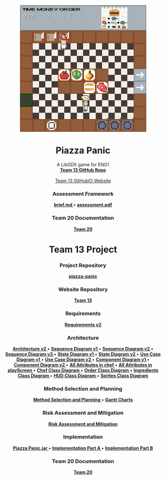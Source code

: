 <div align="center">
  <a href="https://github.com/team13eng1/piazza-panic/">
    <img src="./images/gameScreenshotTeam13a.png" alt="Logo" width="399" height="400">
  </a>

  <h1 align="center">Piazza Panic</h1>

  <p align="center">
    A LibGDX game for ENG1
    <br />
    <a href="https://github.com/team13eng1/piazza-panic"><strong>Team 13 GitHub Repo</strong></a>
    <br />
    <br />
    <a href="https://github.com/GourdoRamsay/GourdoRamsay.github.io/blob/Team20WebsiteIO/TEAM13README.md">Team 13 GitHubIO Website</a>
  </p>
</div>


<h3 align="center">Assessment Framework</h3>
<p align="center">
  <a href="./files/team13/documentsDocuments/brief.md"><strong> brief.md </strong></a>
  •
  <a href="./files/team13/documentsDocuments/eng1-team-assessment-1.pdf"><strong> assessment.pdf </strong></a>
</p>

<h3 align="center">Team 20 Documentation</h3>
<p align="center">
  <a href="https://github.com/GourdoRamsay/GourdoRamsay.github.io/blob/Team20WebsiteIO/README.md"><strong>Team 20</strong></a>
</p>

<h1 align="center">Team 13 Project</h1>
<h3 align="center">Project Repository</h3>
<p align="center">
  <a href="https://github.com/team13eng1/piazza-panic"><strong>piazza-panic</strong></a>
<p>

<h3 align="center">Website Repository</h3>
<p align="center">
  <a href="https://github.com/GourdoRamsay/GourdoRamsay.github.io/blob/Team20WebsiteIO/TEAM13README.md"><strong>Team 13</strong></a>
</p>
<h3 align="center">Requirements</h3>
<p align="center">
  <a href="./files/team13/documents/Requirements v2.pdf"><strong>Requirements v2</strong></a>
</p>
<h3 align="center">Architecture</h3>
<p align="center">
  <a href="./files/team13/documents/Architecture V2.pdf"><strong> Architecture v2 </strong></a>
  •
  <a href="./files/team13/documents/Sequence Diagram v1.pdf"><strong> Sequence Diagram v1 </strong></a>
  •
  <a href="./files/team13/documents/Sequence Diagram v2.pdf"><strong> Sequence Diagram v2 </strong></a>
  •
  <a href="./files/team13/documents/Sequence Diagram v3.pdf"><strong> Sequence Diagram v3 </strong></a>
  •
  <a href="./files/team13/documents/State Diagram v1.pdf"><strong> State Diagram v1 </strong></a>
  •
  <a href="./files/team13/documents/State Diagram v2.pdf"><strong> State Diagram v2 </strong></a>
  •
  <a href="./files/team13/documents/Use Case Diagram v1.pdf"><strong> Use Case Diagram v1 </strong></a>
  •
  <a href="./files/team13/documents/Use Case Diagram v2.pdf"><strong> Use Case Diagram v2 </strong></a>
  •
  <a href="./files/team13/documents/Component Diagram v1.pdf"><strong> Component Diagram v1 </strong></a>
  •
  <a href="./files/team13/documents/Component Diagram v2.pdf"><strong> Component Diagram v2 </strong></a>
  •
  <a href="./files/team13/documents/All attributes in chef.pdf"><strong> All Attributes in chef </strong></a>
  •
  <a href="./files/team13/documents/All attributes in playScreen.pdf"><strong> All Attributes in playScreen </strong></a>
  •
  <a href="./files/team13/documents/Chef Class Diagram.pdf"><strong> Chef Class Diagram </strong></a>
  •
  <a href="./files/team13/documents/Order Class Diagram.pdf"><strong> Order Class Diagram </strong></a>
  •
  <a href="./files/team13/documents/Ingredients Class Diagram.pdf"><strong> Ingredients Class Diagram </strong></a>
  •
  <a href="./files/team13/documents/HUD Class Diagram.pdf"><strong> HUD Class Diagram </strong></a>
  •
  <a href="./files/team13/documents/Sprites Class Diagram.pdf"><strong> Sprites Class Diagram </strong></a>
</p>
<h3 align="center">Method Selection and Planning</h3>
<p align="center">
  <a href="./files/team13/documents/Method Selection and Planning.pdf"><strong> Method Selection and Planning </strong></a>
  •
  <a href="https://github.com/GourdoRamsay/GourdoRamsay.github.io/blob/Team20WebsiteIO/GANTT.md"><strong> Gantt Charts </strong></a>
</p>
<h3 align="center">Risk Assessment and Mitigation</h3>
<p align="center">
  <a href="./files/team13/documents/Risk Assessment and Mitigation v2.pdf"><strong>Risk Assessment and Mitigation</strong></a>
</p>
<h3 align="center">Implementation</h3>
<p align="center">
  <a href="./files/team13/documents/Piazza Panic.jar" download><strong> Piazza Panic.jar </strong></a>
  •
  <a href="./files/team13/documents/piazza-panic-main (1).zip" download><strong> Implementation Part A </strong></a>
  •
  <a href="./files/team13/documents/Implementation Part B.pdf"><strong> Implementation Part B </strong></a>
</p>

<h3 align="center">Team 20 Documentation</h3>
<p align="center">
  <a href="https://github.com/GourdoRamsay/GourdoRamsay.github.io/blob/Team20WebsiteIO/README.md"><strong>Team 20</strong></a>
</p>